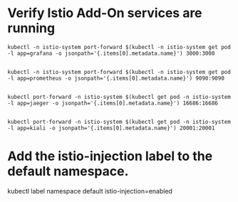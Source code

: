 # Verify Istio Add-On services are running

```
kubectl -n istio-system port-forward $(kubectl -n istio-system get pod -l app=grafana -o jsonpath='{.items[0].metadata.name}') 3000:3000


kubectl -n istio-system port-forward $(kubectl -n istio-system get pod -l app=prometheus -o jsonpath='{.items[0].metadata.name}') 9090:9090


kubectl port-forward -n istio-system $(kubectl get pod -n istio-system -l app=jaeger -o jsonpath='{.items[0].metadata.name}') 16686:16686


kubectl port-forward -n istio-system $(kubectl get pod -n istio-system -l app=kiali -o jsonpath='{.items[0].metadata.name}') 20001:20001
```

# Add the istio-injection label to the default namespace. 

kubectl label namespace default istio-injection=enabled
